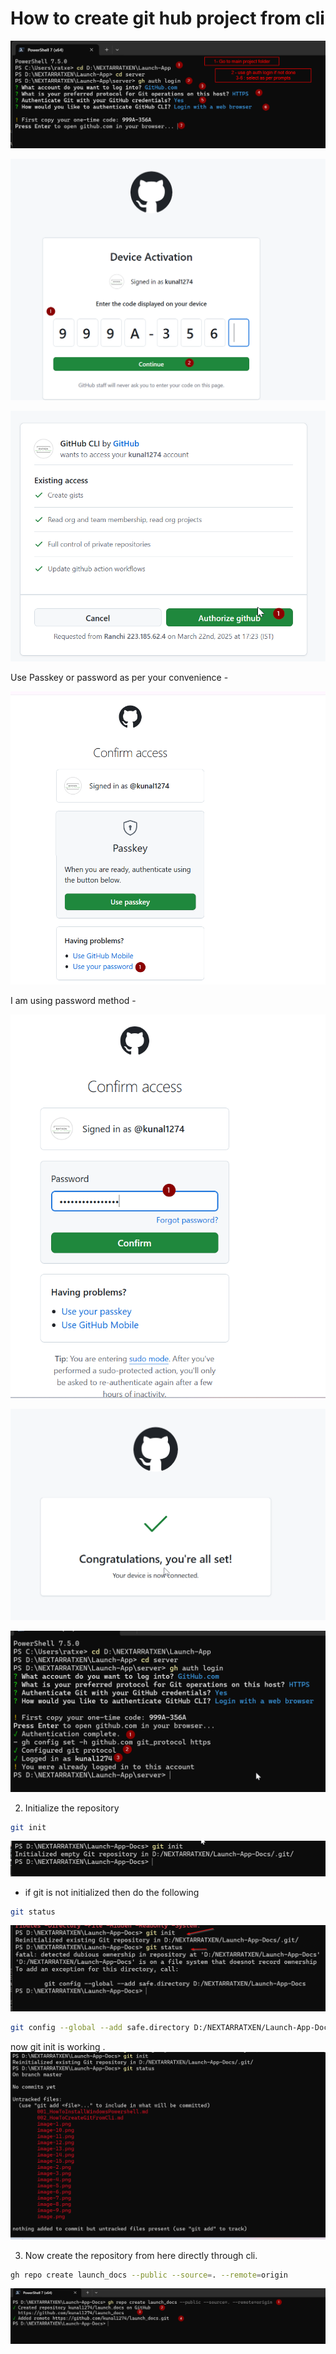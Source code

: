 # How to create git hub project from cli

![alt text](image-7.png)

![alt text](image-8.png)

![alt text](image-9.png)

Use Passkey or password as per your convenience -

![alt text](image-10.png)

I am using password method -

![alt text](image-11.png)

![alt text](image-12.png)

![alt text](image-13.png)

2. Initialize the repository

```bash
git init
```

![alt text](image-14.png)

- if git is not initialized then do the following

```bash
git status
```

![alt text](image-15.png)

```bash
git config --global --add safe.directory D:/NEXTARRATXEN/Launch-App-Docs
```

now git init is working .
![alt text](image-16.png)

3. Now create the repository from here directly through cli.

```bash
gh repo create launch_docs --public --source=. --remote=origin
```

![alt text](image-17.png)

